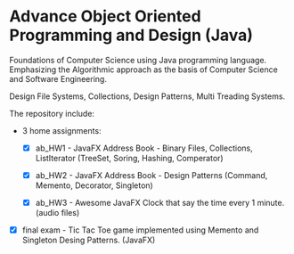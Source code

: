 # Advance Object Oriented Programming and Design (Java)
Foundations of Computer Science using Java programming language.
Emphasizing the Algorithmic approach as the basis of Computer Science and
Software Engineering. 


Design File Systems, Collections, Design Patterns, Multi Treading Systems.



The repository include:

* 3 home assignments:
  - [x] ab_HW1 - JavaFX Address Book - Binary Files, Collections, ListIterator
        (TreeSet, Soring, Hashing, Comperator)
  - [x] ab_HW2 - JavaFX Address Book - Design Patterns (Command, Memento, Decorator, Singleton)
  - [x] ab_HW3 - Awesome JavaFX Clock that say the time every 1 minute. (audio files)
   

* [x] final exam - Tic Tac Toe game implemented using Memento and Singleton Desing Patterns. (JavaFX)
